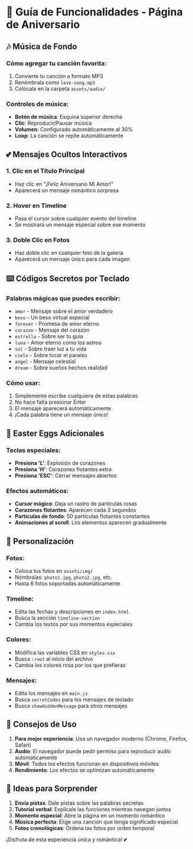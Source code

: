 # 🎵 Guía de Funcionalidades - Página de Aniversario

## 🎶 **Música de Fondo**

### Cómo agregar tu canción favorita:
1. Convierte tu canción a formato MP3
2. Renómbrala como `love-song.mp3`
3. Colócala en la carpeta `assets/audio/`

### Controles de música:
- **Botón de música**: Esquina superior derecha
- **Clic**: Reproducir/Pausar música
- **Volumen**: Configurado automáticamente al 30%
- **Loop**: La canción se repite automáticamente

## 💕 **Mensajes Ocultos Interactivos**

### 1. Clic en el Título Principal
- Haz clic en "¡Feliz Aniversario Mi Amor!"
- Aparecerá un mensaje romántico sorpresa

### 2. Hover en Timeline
- Pasa el cursor sobre cualquier evento del timeline
- Se mostrará un mensaje especial sobre ese momento

### 3. Doble Clic en Fotos
- Haz doble clic en cualquier foto de la galería
- Aparecerá un mensaje único para cada imagen

## ⌨️ **Códigos Secretos por Teclado**

### Palabras mágicas que puedes escribir:
- `amor` - Mensaje sobre el amor verdadero
- `beso` - Un beso virtual especial
- `forever` - Promesa de amor eterno
- `corazon` - Mensaje del corazón
- `estrella` - Sobre ser tu guía
- `luna` - Amor eterno como los astros
- `sol` - Sobre traer luz a tu vida
- `cielo` - Sobre tocar el paraíso
- `angel` - Mensaje celestial
- `dream` - Sobre sueños hechos realidad

### Cómo usar:
1. Simplemente escribe cualquiera de estas palabras
2. No hace falta presionar Enter
3. El mensaje aparecerá automáticamente
4. ¡Cada palabra tiene un mensaje único!

## 🎯 **Easter Eggs Adicionales**

### Teclas especiales:
- **Presiona 'L'**: Explosión de corazones
- **Presiona 'H'**: Corazones flotantes extra
- **Presiona 'ESC'**: Cerrar mensajes abiertos

### Efectos automáticos:
- **Cursor mágico**: Deja un rastro de partículas rosas
- **Corazones flotantes**: Aparecen cada 3 segundos
- **Partículas de fondo**: 50 partículas flotantes constantes
- **Animaciones al scroll**: Los elementos aparecen gradualmente

## 📁 **Personalización**

### Fotos:
- Coloca tus fotos en `assets/img/`
- Nómbralas: `photo1.jpg`, `photo2.jpg`, etc.
- Hasta 6 fotos soportadas automáticamente

### Timeline:
- Edita las fechas y descripciones en `index.html`
- Busca la sección `timeline-section`
- Cambia los textos por sus momentos especiales

### Colores:
- Modifica las variables CSS en `styles.css`
- Busca `:root` al inicio del archivo
- Cambia los colores rosa por los que prefieras

### Mensajes:
- Edita los mensajes en `main.js`
- Busca `secretCodes` para los mensajes de teclado
- Busca `showHiddenMessage` para otros mensajes

## 🚀 **Consejos de Uso**

1. **Para mejor experiencia**: Usa un navegador moderno (Chrome, Firefox, Safari)
2. **Audio**: El navegador puede pedir permiso para reproducir audio automáticamente
3. **Móvil**: Todos los efectos funcionan en dispositivos móviles
4. **Rendimiento**: Los efectos se optimizan automáticamente

## 💝 **Ideas para Sorprender**

1. **Envía pistas**: Dale pistas sobre las palabras secretas
2. **Tutorial verbal**: Explícale las funciones mientras navegan juntos
3. **Momento especial**: Abre la página en un momento romántico
4. **Música perfecta**: Elige una canción que tenga significado especial
5. **Fotos cronológicas**: Ordena las fotos por orden temporal

¡Disfruta de esta experiencia única y romántica! 💕
